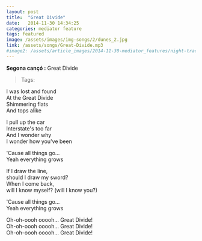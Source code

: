 ```yaml
---
layout: post
title:  "Great Divide"
date:   2014-11-30 14:34:25
categories: mediator feature
tags: featured
image: /assets/images/img-songs/2/dunes_2.jpg
link: /assets/songs/Great-Divide.mp3
#image2: /assets/article_images/2014-11-30-mediator_features/night-track-mobile.JPG
---
```

**Segona cançó :** Great Divide

> Tags:

I was lost and found\
At the Great Divide\
Shimmering flats\
And tops alike

I pull up the car\
Interstate's too far\
And I wonder why\
I wonder how you've been

'Cause all things go...\
Yeah everything grows

If I draw the line,\
should I draw my sword?\
When I come back,\
will I know myself? (will I know you?)

'Cause all things go...\
Yeah everything grows

Oh-oh-oooh ooooh... Great Divide!\
Oh-oh-oooh ooooh... Great Divide!\
Oh-oh-oooh ooooh... Great Divide!